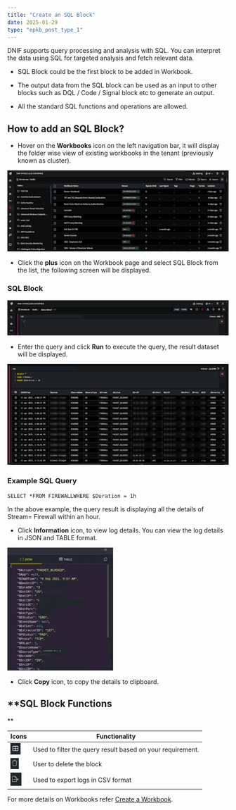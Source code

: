 ```yaml
---
title: "Create an SQL Block"
date: 2025-01-29
type: "epkb_post_type_1"
---
```


  
DNIF supports query processing and analysis with SQL. You can interpret the data using SQL for targeted analysis and fetch relevant data.

- SQL Block could be the first block to be added in Workbook.

- The output data from the SQL block can be used as an input to other blocks such as DQL / Code / Signal block etc to generate an output.

- All the standard SQL functions and operations are allowed.

## **How to add an SQL Block?**

- Hover on the **Workbooks** icon on the left navigation bar, it will display the folder wise view of existing workbooks in the tenant (previously known as cluster).

![image 1-Dec-21-2023-04-47-07-9790-AM](./images-%20Create%20an%20SQL%20Block/Create-a-SQL-Block-1.png)

- Click the **plus** icon on the Workbook page and select SQL Block from the list, the following screen will be displayed.

### **SQL Block**

![image 2-Dec-21-2023-04-47-20-6977-AM](./images-%20Create%20an%20SQL%20Block/Create-a-SQL-Block-2.png)

- Enter the query and click **Run** to execute the query, the result dataset will be displayed.

![image 3-Dec-21-2023-04-47-31-1170-AM](./images-%20Create%20an%20SQL%20Block/Create-a-SQL-Block-3.png)

### **Example SQL Query**

```
SELECT *FROM FIREWALLWHERE $Duration = 1h
```

In the above example, the query result is displaying all the details of Stream= Firewall within an hour.

- Click **Information** icon, to view log details. You can view the log details in JSON and TABLE format.

![image 4-Dec-21-2023-04-47-44-3936-AM](./images-%20Create%20an%20SQL%20Block/Create-a-SQL-Block-4.webp)

- Click **Copy** icon, to copy the details to clipboard.

## **SQL Block Functions  
**

| **Icons** | **Functionality** |
| --- | --- |
| ![image 5-Dec-21-2023-04-48-02-7426-AM](./images-%20Create%20an%20SQL%20Block/Create-a-SQL-Block-5.webp) | Used to filter the query result based on your requirement. |
| ![image 6-Dec-21-2023-04-48-09-9072-AM](./images-%20Create%20an%20SQL%20Block/Create-a-SQL-Block-6.webp) | User to delete the block |
| ![image 7-Dec-21-2023-04-48-16-3726-AM](./images-%20Create%20an%20SQL%20Block/Create-a-SQL-Block-7.webp) | Used to export logs in CSV format |

For more details on Workbooks refer [Create a Workbook](https://dnif.it/kb/hunting-with-workbooks/getting-started-hunting-with-workbooks/how-to-create-a-workbook-2/).
